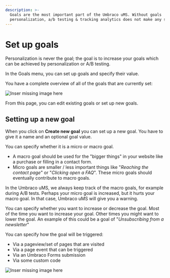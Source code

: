 ```yaml
---
description: >-
  Goals are the most important part of the Umbraco uMS. Without goals
  personalization, a/b testing & tracking analytics does not make any sense.
---
```


# Set up goals

Personalization is never the goal; the goal is to increase your goals which can be achieved by personalization or A/B testing.

In the Goals menu, you can set up goals and specify their value.

You have a complete overview of all of the goals that are currently set:

![Inser missing image here]()

From this page, you can edit existing goals or set up new goals.

## Setting up a new goal

When you click on **Create new goal** you can set up a new goal. You have to give it a name and an optional goal value.

You can specify whether it is a micro or macro goal.&#x20;

* A macro goal should be used for the "bigger things" in your website like a purchase or filling in a contact form.&#x20;
* Micro goals are smaller / less important things like "_Reaching the contact page_" or "_Clicking open a FAQ_". These micro goals should eventually contribute to macro goals.

In the Umbraco uMS, we always keep track of the macro goals, for example during A/B tests. Perhaps your micro goal is increased, but it hurts your macro goal. In that case, Umbraco uMS will give you a warning.

You can specify whether you want to increase or decrease the goal. Most of the time you want to increase your goal. Other times you might want to lower the goal. An example of this could be a goal of "_Unsubscribing from a newsletter_"

You can specify how the goal will be triggered:

* Via a pageview/set of pages that are visited
* Via a page event that can be triggered
* Via an Umbraco Forms submission
* Via some custom code

![Inser missing image here]()
